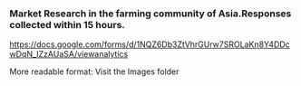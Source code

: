 ### Market Research in the farming community of Asia.Responses collected within 15 hours. 

https://docs.google.com/forms/d/1NQZ6Db3ZtVhrGUrw7SROLaKn8Y4DDcwDqN_IZzAUaSA/viewanalytics

More readable format: Visit the Images folder

